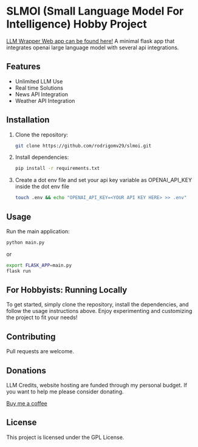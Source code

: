 # SLMOI (Small Language Model For Intelligence) Hobby Project
[LLM Wrapper Web app can be found here!](https://llm-wrapper-5a3ac8b7fbbd.herokuapp.com/)
A minimal flask app that integrates openai large language model with several api integrations. 

## Features
- Unlimited LLM Use
- Real time Solutions
- News API Integration
- Weather API Integration

## Installation
1. Clone the repository:
   ```bash
   git clone https://github.com/rodrigomv29/slmoi.git
   ```
2. Install dependencies:
   ```bash
   pip install -r requirements.txt
   ```
3. Create a dot env file and set your api key variable as OPENAI_API_KEY inside the dot env file
   ```bash
   touch .env && echo "OPENAI_API_KEY=<YOUR API KEY HERE> >> .env"
   ```
## Usage
Run the main application:
```bash
python main.py
```
or 
```bash
export FLASK_APP=main.py
flask run
```

## For Hobbyists: Running Locally

To get started, simply clone the repository, install the dependencies, and follow the usage instructions above. Enjoy experimenting and customizing the project to fit your needs!

## Contributing
Pull requests are welcome.

## Donations
LLM Credits, website hosting are funded through my personal budget. If you want to help me please consider donating.

[Buy me a coffee](https://buymeacoffee.com/rodrigo_morales)

## License
This project is licensed under the GPL License.
